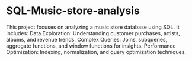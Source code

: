 # SQL-Music-store-analysis
This project focuses on analyzing a music store database using SQL. It includes:  Data Exploration: Understanding customer purchases, artists, albums, and revenue trends.  Complex Queries: Joins, subqueries, aggregate functions, and window functions for insights.  Performance Optimization: Indexing, normalization, and query optimization techniques.
